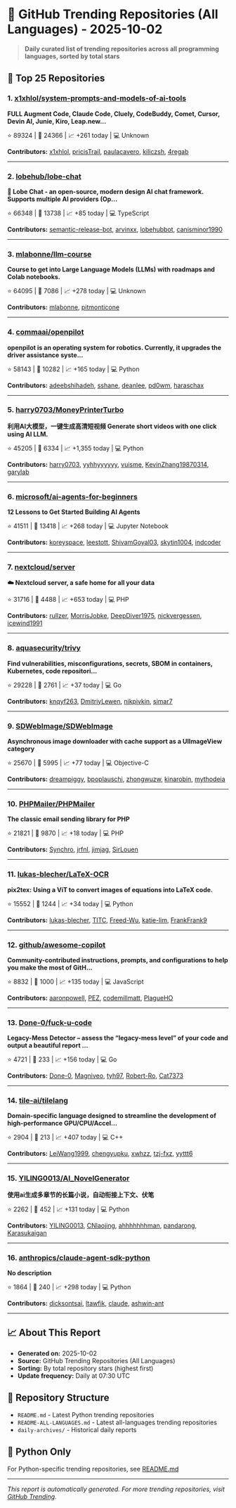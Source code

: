 # 🌟 GitHub Trending Repositories (All Languages) - 2025-10-02

> **Daily curated list of trending repositories across all programming languages, sorted by total stars**

## 🚀 Top 25 Repositories

### 1. [x1xhlol/system-prompts-and-models-of-ai-tools](https://github.com/x1xhlol/system-prompts-and-models-of-ai-tools)

**FULL Augment Code, Claude Code, Cluely, CodeBuddy, Comet, Cursor, Devin AI, Junie, Kiro, Leap.new...**

⭐ 89324 | 🍴 24366 | 📈 +261 today | 💻 Unknown

**Contributors:** [x1xhlol](https://github.com/x1xhlol), [pricisTrail](https://github.com/pricisTrail), [paulacavero](https://github.com/paulacavero), [kiliczsh](https://github.com/kiliczsh), [4regab](https://github.com/4regab)

---

### 2. [lobehub/lobe-chat](https://github.com/lobehub/lobe-chat)

**🤯 Lobe Chat - an open-source, modern design AI chat framework. Supports multiple AI providers (Op...**

⭐ 66348 | 🍴 13738 | 📈 +85 today | 💻 TypeScript

**Contributors:** [semantic-release-bot](https://github.com/semantic-release-bot), [arvinxx](https://github.com/arvinxx), [lobehubbot](https://github.com/lobehubbot), [canisminor1990](https://github.com/canisminor1990)

---

### 3. [mlabonne/llm-course](https://github.com/mlabonne/llm-course)

**Course to get into Large Language Models (LLMs) with roadmaps and Colab notebooks.**

⭐ 64095 | 🍴 7086 | 📈 +278 today | 💻 Unknown

**Contributors:** [mlabonne](https://github.com/mlabonne), [pitmonticone](https://github.com/pitmonticone)

---

### 4. [commaai/openpilot](https://github.com/commaai/openpilot)

**openpilot is an operating system for robotics. Currently, it upgrades the driver assistance syste...**

⭐ 58143 | 🍴 10282 | 📈 +165 today | 💻 Python

**Contributors:** [adeebshihadeh](https://github.com/adeebshihadeh), [sshane](https://github.com/sshane), [deanlee](https://github.com/deanlee), [pd0wm](https://github.com/pd0wm), [haraschax](https://github.com/haraschax)

---

### 5. [harry0703/MoneyPrinterTurbo](https://github.com/harry0703/MoneyPrinterTurbo)

**利用AI大模型，一键生成高清短视频 Generate short videos with one click using AI LLM.**

⭐ 45205 | 🍴 6334 | 📈 +1,355 today | 💻 Python

**Contributors:** [harry0703](https://github.com/harry0703), [yyhhyyyyyy](https://github.com/yyhhyyyyyy), [vuisme](https://github.com/vuisme), [KevinZhang19870314](https://github.com/KevinZhang19870314), [garylab](https://github.com/garylab)

---

### 6. [microsoft/ai-agents-for-beginners](https://github.com/microsoft/ai-agents-for-beginners)

**12 Lessons to Get Started Building AI Agents**

⭐ 41511 | 🍴 13418 | 📈 +268 today | 💻 Jupyter Notebook

**Contributors:** [koreyspace](https://github.com/koreyspace), [leestott](https://github.com/leestott), [ShivamGoyal03](https://github.com/ShivamGoyal03), [skytin1004](https://github.com/skytin1004), [indcoder](https://github.com/indcoder)

---

### 7. [nextcloud/server](https://github.com/nextcloud/server)

**☁️ Nextcloud server, a safe home for all your data**

⭐ 31716 | 🍴 4488 | 📈 +653 today | 💻 PHP

**Contributors:** [rullzer](https://github.com/rullzer), [MorrisJobke](https://github.com/MorrisJobke), [DeepDiver1975](https://github.com/DeepDiver1975), [nickvergessen](https://github.com/nickvergessen), [icewind1991](https://github.com/icewind1991)

---

### 8. [aquasecurity/trivy](https://github.com/aquasecurity/trivy)

**Find vulnerabilities, misconfigurations, secrets, SBOM in containers, Kubernetes, code repositori...**

⭐ 29228 | 🍴 2761 | 📈 +37 today | 💻 Go

**Contributors:** [knqyf263](https://github.com/knqyf263), [DmitriyLewen](https://github.com/DmitriyLewen), [nikpivkin](https://github.com/nikpivkin), [simar7](https://github.com/simar7)

---

### 9. [SDWebImage/SDWebImage](https://github.com/SDWebImage/SDWebImage)

**Asynchronous image downloader with cache support as a UIImageView category**

⭐ 25670 | 🍴 5995 | 📈 +77 today | 💻 Objective-C

**Contributors:** [dreampiggy](https://github.com/dreampiggy), [bpoplauschi](https://github.com/bpoplauschi), [zhongwuzw](https://github.com/zhongwuzw), [kinarobin](https://github.com/kinarobin), [mythodeia](https://github.com/mythodeia)

---

### 10. [PHPMailer/PHPMailer](https://github.com/PHPMailer/PHPMailer)

**The classic email sending library for PHP**

⭐ 21821 | 🍴 9870 | 📈 +18 today | 💻 PHP

**Contributors:** [Synchro](https://github.com/Synchro), [jrfnl](https://github.com/jrfnl), [jimjag](https://github.com/jimjag), [SirLouen](https://github.com/SirLouen)

---

### 11. [lukas-blecher/LaTeX-OCR](https://github.com/lukas-blecher/LaTeX-OCR)

**pix2tex: Using a ViT to convert images of equations into LaTeX code.**

⭐ 15552 | 🍴 1244 | 📈 +34 today | 💻 Python

**Contributors:** [lukas-blecher](https://github.com/lukas-blecher), [TITC](https://github.com/TITC), [Freed-Wu](https://github.com/Freed-Wu), [katie-lim](https://github.com/katie-lim), [FrankFrank9](https://github.com/FrankFrank9)

---

### 12. [github/awesome-copilot](https://github.com/github/awesome-copilot)

**Community-contributed instructions, prompts, and configurations to help you make the most of GitH...**

⭐ 8832 | 🍴 1000 | 📈 +135 today | 💻 JavaScript

**Contributors:** [aaronpowell](https://github.com/aaronpowell), [PEZ](https://github.com/PEZ), [codemillmatt](https://github.com/codemillmatt), [PlagueHO](https://github.com/PlagueHO)

---

### 13. [Done-0/fuck-u-code](https://github.com/Done-0/fuck-u-code)

**Legacy-Mess Detector – assess the “legacy-mess level” of your code and output a beautiful report ...**

⭐ 4721 | 🍴 233 | 📈 +156 today | 💻 Go

**Contributors:** [Done-0](https://github.com/Done-0), [Magniveo](https://github.com/Magniveo), [tyh97](https://github.com/tyh97), [Robert-Ro](https://github.com/Robert-Ro), [Cat7373](https://github.com/Cat7373)

---

### 14. [tile-ai/tilelang](https://github.com/tile-ai/tilelang)

**Domain-specific language designed to streamline the development of high-performance GPU/CPU/Accel...**

⭐ 2904 | 🍴 213 | 📈 +407 today | 💻 C++

**Contributors:** [LeiWang1999](https://github.com/LeiWang1999), [chengyupku](https://github.com/chengyupku), [xwhzz](https://github.com/xwhzz), [tzj-fxz](https://github.com/tzj-fxz), [yyttt6](https://github.com/yyttt6)

---

### 15. [YILING0013/AI_NovelGenerator](https://github.com/YILING0013/AI_NovelGenerator)

**使用ai生成多章节的长篇小说，自动衔接上下文、伏笔**

⭐ 2262 | 🍴 452 | 📈 +131 today | 💻 Python

**Contributors:** [YILING0013](https://github.com/YILING0013), [CNlaojing](https://github.com/CNlaojing), [ahhhhhhhman](https://github.com/ahhhhhhhman), [pandarong](https://github.com/pandarong), [Karasukaigan](https://github.com/Karasukaigan)

---

### 16. [anthropics/claude-agent-sdk-python](https://github.com/anthropics/claude-agent-sdk-python)

**No description**

⭐ 1864 | 🍴 240 | 📈 +298 today | 💻 Python

**Contributors:** [dicksontsai](https://github.com/dicksontsai), [ltawfik](https://github.com/ltawfik), [claude](https://github.com/claude), [ashwin-ant](https://github.com/ashwin-ant)

---


## 📈 About This Report

- **Generated on:** 2025-10-02
- **Source:** GitHub Trending Repositories (All Languages)
- **Sorting:** By total repository stars (highest first)
- **Update frequency:** Daily at 07:30 UTC

## 🔗 Repository Structure

- `README.md` - Latest Python trending repositories
- `README-ALL-LANGUAGES.md` - Latest all-languages trending repositories
- `daily-archives/` - Historical daily reports

## 🐍 Python Only

For Python-specific trending repositories, see [README.md](./README.md)

---

*This report is automatically generated. For more trending repositories, visit [GitHub Trending](https://github.com/trending).*
